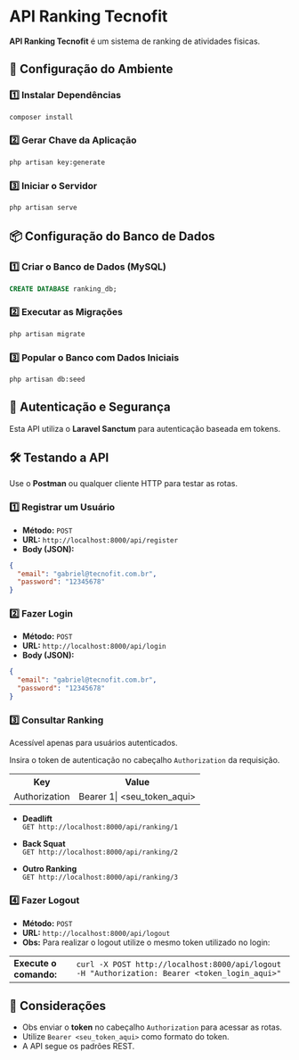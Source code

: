 # API Ranking Tecnofit

**API Ranking Tecnofit** é um sistema de ranking de atividades fisicas.

## 🚀 Configuração do Ambiente

### **1️⃣ Instalar Dependências**

```sh
composer install
```

### **2️⃣ Gerar Chave da Aplicação**

```sh
php artisan key:generate
```

### **3️⃣ Iniciar o Servidor**

```sh
php artisan serve
```

## 📦 Configuração do Banco de Dados

### **1️⃣ Criar o Banco de Dados (MySQL)**

```sql
CREATE DATABASE ranking_db;
```

### **2️⃣ Executar as Migrações**

```sh
php artisan migrate
```

### **3️⃣ Popular o Banco com Dados Iniciais**

```sh
php artisan db:seed
```

## 🔐 Autenticação e Segurança

Esta API utiliza o **Laravel Sanctum** para autenticação baseada em tokens.

## 🛠 Testando a API

Use o **Postman** ou qualquer cliente HTTP para testar as rotas.

### **1️⃣ Registrar um Usuário**

- **Método:** `POST`
- **URL:** `http://localhost:8000/api/register`
- **Body (JSON):**

```json
{
  "email": "gabriel@tecnofit.com.br",
  "password": "12345678"
}
```

### **2️⃣ Fazer Login**

- **Método:** `POST`
- **URL:** `http://localhost:8000/api/login`
- **Body (JSON):**

```json
{
  "email": "gabriel@tecnofit.com.br",
  "password": "12345678"
}
```

### **3️⃣ Consultar Ranking**

Acessível apenas para usuários autenticados.

Insira o token de autenticação no cabeçalho `Authorization` da requisição.<br>

<table>
  <tr>
    <th>Key</th>
    <th>Value</th>
  </tr>
  <tr>
    <td>Authorization</td>
    <td>Bearer 1| &lt;seu_token_aqui&gt;</td>
  </tr>
</table>


- **Deadlift**\
  `GET http://localhost:8000/api/ranking/1`

- **Back Squat**\
  `GET http://localhost:8000/api/ranking/2`

- **Outro Ranking**\
  `GET http://localhost:8000/api/ranking/3`

### **4️⃣ Fazer Logout**

- **Método:** `POST`
- **URL:** `http://localhost:8000/api/logout`
- **Obs:** Para realizar o logout utilize o mesmo token  utilizado no login:
<table>
  <tr>
    <td><strong>Execute o comando:</strong></td>
    <td><code>curl -X POST http://localhost:8000/api/logout -H "Authorization: Bearer &lt;token_login_aqui&gt;"</code></td>
  </tr>
</table>

## 🎯 Considerações 
- Obs enviar o **token** no cabeçalho `Authorization` para acessar as rotas.
- Utilize `Bearer <seu_token_aqui>` como formato do token.
- A API segue os padrões REST.


